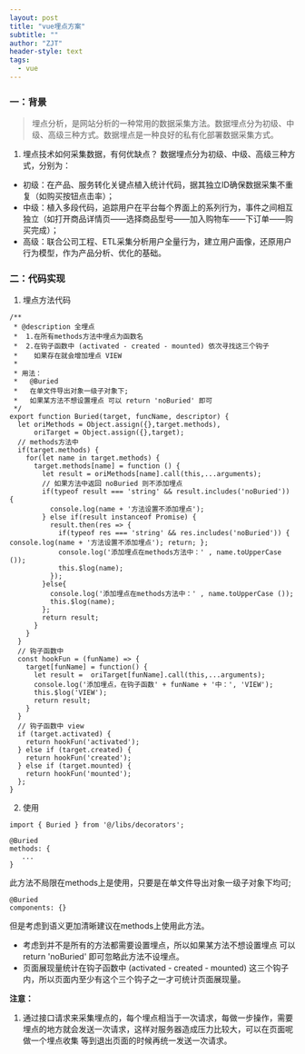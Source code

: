 ```yaml
---
layout: post
title: "vue埋点方案"
subtitle: ""
author: "ZJT"
header-style: text
tags:
  - vue
---
```



### 一：背景

>埋点分析，是网站分析的一种常用的数据采集方法。数据埋点分为初级、中级、高级三种方式。数据埋点是一种良好的私有化部署数据采集方式。

1. 埋点技术如何采集数据，有何优缺点？
数据埋点分为初级、中级、高级三种方式，分别为：  
- 初级：在产品、服务转化关键点植入统计代码，据其独立ID确保数据采集不重复（如购买按钮点击率）；
- 中级：植入多段代码，追踪用户在平台每个界面上的系列行为，事件之间相互独立（如打开商品详情页——选择商品型号——加入购物车——下订单——购买完成）；
- 高级：联合公司工程、ETL采集分析用户全量行为，建立用户画像，还原用户行为模型，作为产品分析、优化的基础。

### 二：代码实现

1. 埋点方法代码

```
/**
 * @description 全埋点 
 *  1.在所有methods方法中埋点为函数名
 *  2.在钩子函数中 (activated - created - mounted) 依次寻找这三个钩子
 *    如果存在就会增加埋点 VIEW
 * 
 * 用法： 
 *   @Buried
 *   在单文件导出对象一级子对象下;
 *   如果某方法不想设置埋点 可以 return 'noBuried' 即可
 */
export function Buried(target, funcName, descriptor) {
  let oriMethods = Object.assign({},target.methods),
      oriTarget = Object.assign({},target);
  // methods方法中
  if(target.methods) {
    for(let name in target.methods) {
      target.methods[name] = function () {
        let result = oriMethods[name].call(this,...arguments);
        // 如果方法中返回 noBuried 则不添加埋点
        if(typeof result === 'string' && result.includes('noBuried')) {
          console.log(name + '方法设置不添加埋点');
        } else if(result instanceof Promise) {
          result.then(res => {
            if(typeof res === 'string' && res.includes('noBuried')) { console.log(name + '方法设置不添加埋点'); return; };
            console.log('添加埋点在methods方法中：' , name.toUpperCase ());
            this.$log(name);
          });
        }else{
          console.log('添加埋点在methods方法中：' , name.toUpperCase ());
          this.$log(name);
        };
        return result;
      }
    }
  }
  // 钩子函数中
  const hookFun = (funName) => {
    target[funName] = function() {
      let result =  oriTarget[funName].call(this,...arguments);
      console.log('添加埋点，在钩子函数' + funName + '中：', 'VIEW');
      this.$log('VIEW');
      return result;
    }
  }
  // 钩子函数中 view
  if (target.activated) {
    return hookFun('activated');
  } else if (target.created) {
    return hookFun('created');
  } else if (target.mounted) {
    return hookFun('mounted');
  };
}
```

2. 使用

```
import { Buried } from '@/libs/decorators';

@Buried
methods: {
   ...
}
```
此方法不局限在methods上是使用，只要是在单文件导出对象一级子对象下均可;
```
@Buried
components: {}
```
但是考虑到语义更加清晰建议在methods上使用此方法。  
- 考虑到并不是所有的方法都需要设置埋点，所以如果某方法不想设置埋点 可以 return 'noBuried' 即可忽略此方法不设埋点。
- 页面展现量统计在钩子函数中 (activated - created - mounted) 这三个钩子内，所以页面内至少有这个三个钩子之一才可统计页面展现量。

**注意：**

1. 通过接口请求来采集埋点的，每个埋点相当于一次请求，每做一步操作，需要埋点的地方就会发送一次请求，这样对服务器造成压力比较大，可以在页面呢做一个埋点收集 等到退出页面的时候再统一发送一次请求。